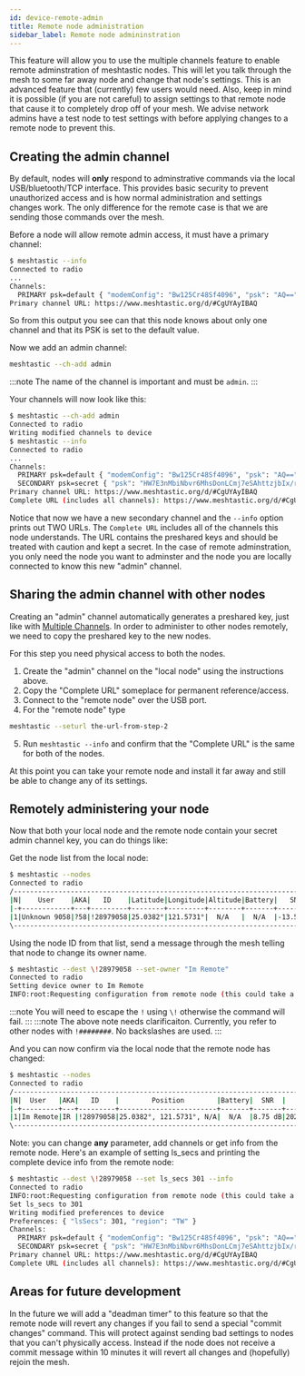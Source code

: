 ```yaml
---
id: device-remote-admin
title: Remote node administration
sidebar_label: Remote node admininstration
---
```


This feature will allow you to use the multiple channels feature to enable remote adminstration of meshtastic nodes.  This will let you talk through the mesh to some far away node and change that node's settings.  This is an advanced feature that (currently) few users would need.  Also, keep in mind it is possible (if you are not careful) to assign settings to that remote node that cause it to completely drop off of your mesh. We advise network admins have a test node to test settings with before applying changes to a remote node to prevent this.

## Creating the admin channel

By default, nodes will **only** respond to adminstrative commands via the local USB/bluetooth/TCP interface.  This provides basic security to prevent unauthorized access and is how normal administration and settings changes work.  The only difference for the remote case is that we are sending those commands over the mesh.

Before a node will allow remote admin access, it must have a primary channel:
```bash title="Expected output"
$ meshtastic --info
Connected to radio
...
Channels:
  PRIMARY psk=default { "modemConfig": "Bw125Cr48Sf4096", "psk": "AQ==" }
Primary channel URL: https://www.meshtastic.org/d/#CgUYAyIBAQ
```

So from this output you see can that this node knows about only one channel and that its PSK is set to the default value.

Now we add an admin channel: 

```bash title="Command"
meshtastic --ch-add admin
```

:::note
The name of the channel is important and must be `admin`.
:::

Your channels will now look like this:
```bash title="Expected output"
$ meshtastic --ch-add admin
Connected to radio
Writing modified channels to device
$ meshtastic --info
Connected to radio
...
Channels:
  PRIMARY psk=default { "modemConfig": "Bw125Cr48Sf4096", "psk": "AQ==" }
  SECONDARY psk=secret { "psk": "HW7E3nMbiNbvr6MhsDonLCmj7eSAhttzjbIx/r5OQmg=", "name": "admin" }
Primary channel URL: https://www.meshtastic.org/d/#CgUYAyIBAQ
Complete URL (includes all channels): https://www.meshtastic.org/d/#CgUYAyIBAQopIiAdbsTecxuI1u-voyGwOicsKaPt5ICG23ONsjH-vk5CaCoFYWRtaW4
```

Notice that now we have a new secondary channel and the `--info` option prints out TWO URLs.  The `Complete URL` includes all of the channels this node understands.  The URL contains the preshared keys and should be treated with caution and kept a secret.  In the case of remote adminstration, you only need the node you want to adminster and the node you are locally connected to know this new "admin" channel.

## Sharing the admin channel with other nodes

Creating an "admin" channel automatically generates a preshared key, just like with [Multiple Channels](./channels). In order to administer to other nodes remotely, we need to copy the preshared key to the new nodes.

For this step you need physical access to both the nodes.

1. Create the "admin" channel on the "local node" using the instructions above.
2. Copy the "Complete URL" someplace for permanent reference/access.
3. Connect to the "remote node" over the USB port.
4. For the "remote node" type
  ```bash
  meshtastic --seturl the-url-from-step-2
  ```
5. Run `meshtastic --info` and confirm that the "Complete URL" is the same for both of the nodes.

At this point you can take your remote node and install it far away and still be able to change any of its settings.

## Remotely administering your node

Now that both your local node and the remote node contain your secret admin channel key, you can do things like:

Get the node list from the local node:

```bash title="Expected output"
$ meshtastic --nodes
Connected to radio
/-------------------------------------------------------------------------------------------------------------\
|N|    User    |AKA|   ID    |Latitude|Longitude|Altitude|Battery|   SNR   |     LastHeard     |    Since     |
|-+------------+---+---------+--------+---------+--------+-------+---------+-------------------+--------------|
|1|Unknown 9058|?58|!28979058|25.0382°|121.5731°|  N/A   |  N/A  |-13.50 dB|2021-03-22 09:25:42|19 seconds ago|
\-------------------------------------------------------------------------------------------------------------/
```

Using the node ID from that list, send a message through the mesh telling that node to change its owner name.

```bash title="Expected output"
$ meshtastic --dest \!28979058 --set-owner "Im Remote"
Connected to radio
Setting device owner to Im Remote
INFO:root:Requesting configuration from remote node (this could take a while)
```

:::note
You will need to escape the `!` using `\!` otherwise the command will fail.
:::
:::note
The above note needs clarificaiton. Currently, you refer to other nodes with `!########`. No backslashes are used.
:::

And you can now confirm via the local node that the remote node has changed:

```bash title="Expected output"
$ meshtastic --nodes 
Connected to radio
/----------------------------------------------------------------------------------------------------\
|N|  User   |AKA|   ID    |        Position        |Battery|  SNR  |     LastHeard     |    Since    |
|-+---------+---+---------+------------------------+-------+-------+-------------------+-------------|
|1|Im Remote|IR |!28979058|25.0382°, 121.5731°, N/A|  N/A  |8.75 dB|2021-03-22 09:35:42|3 minutes ago|
\----------------------------------------------------------------------------------------------------/
```

Note: you can change **any** parameter, add channels or get info from the remote node.  Here's an example of setting ls_secs and printing the complete device info from the remote node:

```bash title="Expected output"
$ meshtastic --dest \!28979058 --set ls_secs 301 --info
Connected to radio
INFO:root:Requesting configuration from remote node (this could take a while)
Set ls_secs to 301
Writing modified preferences to device
Preferences: { "lsSecs": 301, "region": "TW" }
Channels:
  PRIMARY psk=default { "modemConfig": "Bw125Cr48Sf4096", "psk": "AQ==" }
  SECONDARY psk=secret { "psk": "HW7E3nMbiNbvr6MhsDonLCmj7eSAhttzjbIx/r5OQmg=", "name": "admin" }
Primary channel URL: https://www.meshtastic.org/d/#CgUYAyIBAQ
Complete URL (includes all channels): https://www.meshtastic.org/d/#CgUYAyIBAQopIiAdbsTecxuI1u-voyGwOicsKaPt5ICG23ONsjH-vk5CaCoFYWRtaW4
```

## Areas for future development

In the future we will add a "deadman timer" to this feature so that the remote node will revert any changes if you fail to send a special "commit changes" command.  This will protect against sending bad settings to nodes that you can't physically access.  Instead if the node does not receive a commit message within 10 minutes it will revert all changes and (hopefully) rejoin the mesh.